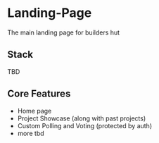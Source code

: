 # Landing-Page
The main landing page for builders hut

## Stack

TBD

## Core Features

- Home page
- Project Showcase (along with past projects)
- Custom Polling and Voting (protected by auth)
- more tbd

